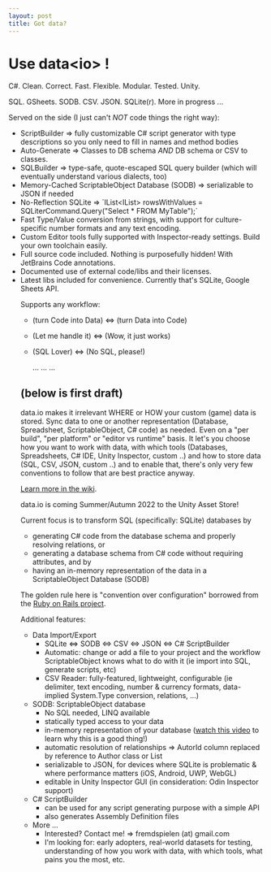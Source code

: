 ```yaml
---
layout: post
title: Got data?
---
```


# Use data&lt;io&gt; !

C#. Clean. Correct. Fast. Flexible. Modular. Tested. Unity.

SQL. GSheets. SODB. CSV. JSON. SQLite(r). More in progress ...

Served on the side (I just can't *NOT* code things the right way):
* ScriptBuilder => fully customizable C# script generator with type descriptions so you only need to fill in names and method bodies
* Auto-Generate => Classes to DB schema *AND* DB schema or CSV to classes.
* SQLBuilder => type-safe, quote-escaped SQL query builder (which will eventually understand various dialects, too)
* Memory-Cached ScriptableObject Database (SODB) => serializable to JSON if needed
* No-Reflection SQLite => ´IList<IList<object>> rowsWithValues = SQLite*r*Command.Query("Select * FROM MyTable");´
* Fast Type/Value conversion from strings, with support for culture-specific number formats and any text encoding.
* Custom Editor tools fully supported with Inspector-ready settings. Build your own toolchain easily.
* Full source code included. Nothing is purposefully hidden! With JetBrains Code annotations.
* Documented use of external code/libs and their licenses.
* Latest libs included for convenience. Currently that's SQLite, Google Sheets API.

Supports any workflow: 
* (turn Code into Data) <=> (turn Data into Code)
* (Let me handle it) <=> (Wow, it just works)
* (SQL Lover) <=> (No SQL, please!)

  
  ...
  ...
  ...
  
## (below is first draft)

data.io makes it irrelevant WHERE or HOW your custom (game) data is stored. Sync data to one or another representation (Database, Spreadsheet, ScriptableObject, C# code) as needed. Even on a "per build", "per platform" or "editor vs runtime" basis. It let's you choose how you want to work with data, with which tools (Databases, Spreadsheets, C# IDE, Unity Inspector, custom ..) and how to store data (SQL, CSV, JSON, custom ..) and to enable that, there's only very few conventions to follow that are best practice anyway. 

<a href="https://github.com/sitterheim/data.io-home/wiki">Learn more in the wiki</a>.

data.io is coming Summer/Autumn 2022 to the Unity Asset Store!

Current focus is to transform SQL (specifically: SQLite) databases by
- generating C# code from the database schema and properly resolving relations, or
- generating a database schema from C# code without requiring attributes, and by
- having an in-memory representation of the data in a ScriptableObject Database (SODB)

The golden rule here is "convention over configuration" borrowed from the <a href="https://rubyonrails.org/doctrine#:~:text=such%20going%20forward.-,Convention%20over%20Configuration,in%20areas%20that%20really%20matter.">Ruby on Rails project</a>.

Additional features:
- Data Import/Export
  - SQLite <=> SODB <=> CSV <=> JSON <=> C# ScriptBuilder
  - Automatic: change or add a file to your project and the workflow ScriptableObject knows what to do with it (ie import into SQL, generate scripts, etc)
  - CSV Reader: fully-featured, lightweight, configurable (ie delimiter, text encoding, number & currency formats, data-implied System.Type conversion, relations, ...)
- SODB: ScriptableObject database
  - No SQL needed, LINQ available
  - statically typed access to your data
  - in-memory representation of your database (<a href="https://www.youtube.com/watch?v=KUjeQDZ4P9M">watch this video</a> to learn why this is a good thing!)
  - automatic resolution of relationships => AutorId column replaced by reference to Author class or List<Author>
  - serializable to JSON, for devices where SQLite is problematic & where performance matters (iOS, Android, UWP, WebGL)
  - editable in Unity Inspector GUI (in consideration: Odin Inspector support)
- C# ScriptBuilder
  - can be used for any script generating purpose with a simple API
  - also generates Assembly Definition files
- More ...
  - Interested? Contact me! => fremdspielen (at) gmail.com
  - I'm looking for: early adopters, real-world datasets for testing, understanding of how you work with data, with which tools, what pains you the most, etc.

